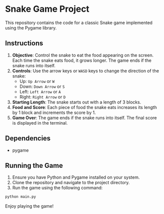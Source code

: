 # Snake Game Project

This repository contains the code for a classic Snake game implemented using the Pygame library.

## Instructions

1. **Objective**: Control the snake to eat the food appearing on the screen. Each time the snake eats food, it grows longer. The game ends if the snake runs into itself.
2. **Controls**: Use the arrow keys or `WASD` keys to change the direction of the snake:
   - Up: `Up Arrow` or `W`
   - Down: `Down Arrow` or `S`
   - Left: `Left Arrow` or `A`
   - Right: `Right Arrow` or `D`
3. **Starting Length**: The snake starts out with a length of 3 blocks.
4. **Food and Score**: Each piece of food the snake eats increases its length by 1 block and increments the score by 1.
5. **Game Over**: The game ends if the snake runs into itself. The final score is displayed in the terminal.

## Dependencies

- pygame

## Running the Game

1. Ensure you have Python and Pygame installed on your system.
2. Clone the repository and navigate to the project directory.
3. Run the game using the following command:

```bash
python main.py
```

Enjoy playing the game!